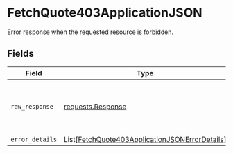 # FetchQuote403ApplicationJSON

Error response when the requested resource is forbidden.


## Fields

| Field                                                                                                             | Type                                                                                                              | Required                                                                                                          | Description                                                                                                       |
| ----------------------------------------------------------------------------------------------------------------- | ----------------------------------------------------------------------------------------------------------------- | ----------------------------------------------------------------------------------------------------------------- | ----------------------------------------------------------------------------------------------------------------- |
| `raw_response`                                                                                                    | [requests.Response](https://requests.readthedocs.io/en/latest/api/#requests.Response)                             | :heavy_minus_sign:                                                                                                | Raw HTTP response; suitable for custom response parsing                                                           |
| `error_details`                                                                                                   | List[[FetchQuote403ApplicationJSONErrorDetails](../../models/errors/fetchquote403applicationjsonerrordetails.md)] | :heavy_minus_sign:                                                                                                | N/A                                                                                                               |